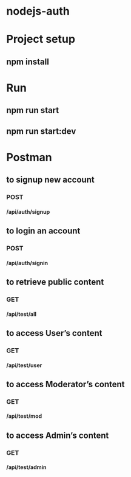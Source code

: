 # nodejs-auth

# Project setup

## npm install

# Run
## npm run start
## npm run start:dev
##
##
# Postman 

## to signup new account
###	POST
#### /api/auth/signup

##
## to login an account
### POST
#### /api/auth/signin	
##

## to retrieve public content
### GET
#### /api/test/all	
##

## to access User’s content
### GET
#### /api/test/user	

##

## to access Moderator’s content
### GET
#### /api/test/mod	


##

## to access Admin’s content
### GET
#### /api/test/admin




